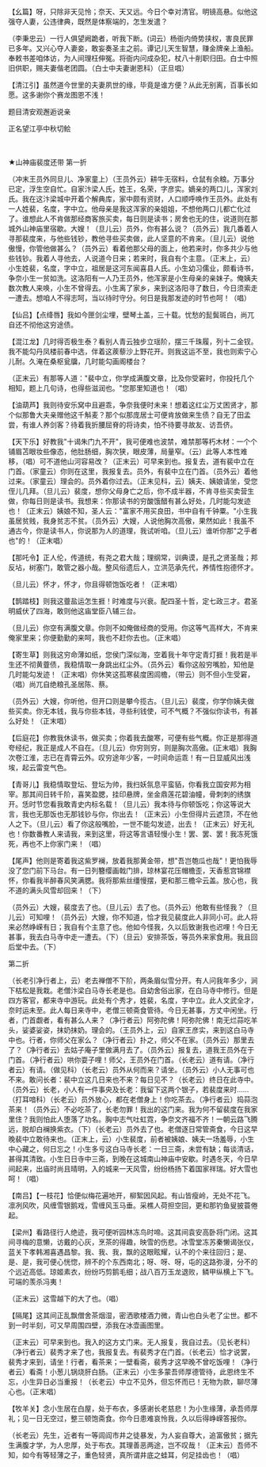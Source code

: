 <!-- { "loadSidebar": true } -->
【幺篇】呀，只除非天见怜；奈天、天又远。今日个幸对清官。明镜高悬。似他这强夺人妻，公违律典，既然是体察端的，怎生发遣？

（李秉忠云）一行人俱望阙跪者，听我下断。(词云）杨衙内倚势挟权，害良民罪已多年。又兴心夺人妻妾，敢妄奏圣主之前。谭记儿天生智慧，赚金牌亲上渔船。奉敕书差咱体访，为人间理枉伸冤。将衙内问成杂犯，杖八十削职归田。白士中照旧供职，赐夫妻偕老团圆。（白士中夫妻谢恩科）（正旦唱）

【清江引】虽然道今世里的夫妻夙世的缘，毕竟是谁方便？从此无别离，百事长如愿。这多谢你个赛龙图恩不浅！

题目清安观邂逅说亲

正名望江亭中秋切鲙

　
　

★山神庙裴度还带
第一折

（冲末王员外同旦儿、净家童上）（王员外云）耕牛无宿料，仓鼠有余粮。万事分已定，浮生空自忙。自家汴梁人氏，姓王，名荣，字彦实。嫡亲的两口儿，浑家刘氏。我在这汴梁城中开着个解典库，家中颇有资财，人口顺呼唤作王员外。此处有一人姓裴，名度，字中立。他母亲是我这浑家的亲姐姐，不想他两口儿都亡化过了。谁想此人不肯做那经商客旅买卖，每日则是读书；房舍也无的住，说道则在那城外山神庙里宿歇。大嫂！（旦儿云）员外，你有甚么说？（员外云）我几番着人寻那裴度来，与他些钱钞，教他寻些买卖做，此人坚意的不肯来。（旦儿云）说他傲慢，你管他做甚么？（员外云）看着他那父母的面上，他若来时，你多共少与他些钱钞。我着人寻他去，人说道今日来；若来时，我自有个主意。（正末上，云）小生姓裴，名度，字中立，祖居是这河东闻喜县人氏。小生幼习儒业，颇看诗书，争奈小生一贫如洗。这洛阳有一人乃王员外，他浑家是小生母亲的亲妹子。俺姨夫数次教人来唤，小生不曾得去。小生离了家乡，来到这洛阳寻了数日，今日须索走一遭去。想咱人不得志呵，当以待时守分。何日是我那发迹的时节也呵！（唱）

【仙吕】【点绛唇】我如今匣剑尘埋，壁琴土盖，三十载。忧愁的髭鬓斑白，尚兀自还不彻他这穷途债。

【混江龙】几时得否极生泰？看别人青云独步立瑶阶，摆三千珠履，列十二金钗。我不能勾丹凤楼前春中选，伴着这蒺藜沙上野花开。则我这运不至，我也则索宁心儿耐。久淹在桑枢瓮牖，几时能勾画阁楼台？

（正末云）有那等人道："裴中立，你学成满腹文章，比及你受窘时，你投托几个相知，题上几句诗，也得些滋润也。"您那里知道也！（唱）

【油葫芦】我则待安乐窝中且避乖，争奈我便时未来！想着这红尘万丈困贤才，那个似那鲁大夫亲赠他这千斛麦？那个似那庞居士可便肯放做来生债？自无了田孟尝，有谁人养剑客？待着我折腰屈脊的将诗卖，怕不待要寻故友、访吾侪。

【天下乐】好教我"十谒朱门九不开"，我可便难也波禁，难禁那等朽木材：一个个铺眉苫眼妆些像态，他肚肠细，胸次狭，眼皮薄，局量窄。（云）此等人本性难移，（唱）可不道他山河容易改？（正末云）可早来到也。报复去，道有裴中立在门首。（家童云）你则在这里，我报复去。员外，有裴中立在门首。（员外云）着他过来。（家童云）理会的。员外着你过去。（正末见科，云）姨夫、姨娘请坐，受您侄儿几拜。（旦儿云）裴度，想你父母身亡之后，你不成半器，不肯寻些买卖营生做，你每日则是读书。我想来：你那读书的穷酸饿醋有甚么好处，几时能勾发迹也！（正末云）姨娘不知，圣人云："富家不用买良田，书中自有千钟粟。"小生我虽居贫贱，我身贫志不贫。（员外云）大嫂，人说他胸次高傲，果然如此！我虽不通古今，你是读书人，你说那为人的道理，我试听咱。（旦儿云）谁听你那"之乎者也"的！（正末唱）

【那吒令】正人伦，传道统，有尧之君大哉；理纲常，训典谟，是孔之贤圣哉；邦反坫，树塞门，敢管之器小哉。整风俗遗后人，立洪范承先代，养情性抱德怀才。

（旦儿云）怀才，怀才，你且得顿饱饭吃者！（正末唱）

【鹊踏枝】则我这虀盐运怎生捱！时难度与兴衰。配四圣十哲，定七政三才。君圣明威伏了四海，敢则他这庙堂臣八辅三台。

（旦儿云）你空有满腹文章。你则不如俺做经商的受用。你这等气高样大，不肯来俺家里来；你便勤勤的来呵，我也不赶你去也。（正末唱）

【寄生草】则我这穷命薄如纸，您侯门深似海，空着我十年守定青灯捱！我若是半生还不彻黄虀债，我稳情取一身跳出红尘外。（员外云）看你这般穷嘴脸，知他是几时能勾发迹！（正末唱）你休笑这孤寒裴度困闾檐，（带云）则不但小生受窘，（唱）尚兀自绝粮孔圣居陈、蔡。

（员外云）大嫂，你听他，但开口则是攀今揽古。（旦儿云）裴度，你学你姨夫做些买卖。你无本钱，我与你些本钱，寻些利钱使，可不气概？不强似你读书，有甚么好处！（正末唱）

【后庭花】你教我休读书，做买卖；你着我去酸寒，可便有些气概。你正是那得道夸经纪，我正是成人不自在。（旦儿云）你穷则穷，则是胸次高傲。(正末唱）我胸次卷江淮，志已在青霄云外。叹穷途年少客，一时间命运乖！有一日显威风出浅埃，起云雷变气色。

【青哥儿】我稳情取登坛、登坛为帅，我扫妖氛息平蛮貊，你看我立国安邦为相宰。那其间日转千阶，喜笑盈腮，挂印悬牌，坐金鼎莲花碧油幢，骨刺刺的绣旗开。恁时节您看我敢青史内标名载！（旦儿云）我本待与你顿饭吃；你这等说大言，我也无那饭也无那钱钞与你，你出去！（正末云）小生但得片云遮顶，不在他人之下。（旦儿云）看了你这般嘴脸，一世不能勾发迹，出去！（正末云）好无礼也！你数番教人来请我，来到这里，将这等言语轻慢小生！罢、罢、罢！我冻死饿死，再也不上你家门来！（唱）

【尾声】他则是寄着我这紫罗襕，放着我那黄金带，想"吾岂匏瓜也哉"！更怕我辱没了您门前下马台。有一日列簪缨画戟门排，琼林宴花压帽檐歪，天香惹宫锦襟怀，你看我半醉春风笑满腮。我将那紫丝缰慢摆，更和那三檐伞云盖。放心也，我不道的满头风雪却回来！（下）

（员外云）大嫂，裴度去了也。（旦儿云）去了也。（员外云）他敢有些怪我？（旦儿云）可知哩！（员外云）大嫂，你不知道，恰才我见裴度此人非同小可。此人将来必然峥嵘有日；我自有个主意了也。他如今怪我，久以后致谢我也迟哩！今日无甚事，我去白马寺中走一遭去。（下）（旦云）安排茶饭，等员外来家食用。我且回后堂中去。（下）

第二折

（长老引净行者上，云）老去禅僧不下阶，两条眉似雪分开。有人问我年多少，涧下枯松是我栽。老僧汴梁白马寺长老是也。自幼舍俗出家，在白马寺中修行。但是四方客官，都来寺中游玩。此处有个秀才，姓裴，名度，字中立。此人文武全才，奈时运未至。此人每日来寺中，老僧三顿斋食管待。今日无甚事，方丈中闲坐。行者，门首觑者，看有甚么人来？（净行者云）阿弥陀佛！阿弥陀佛！南无烂蒜吃羊头，娑婆娑姿，抹奶抹奶。理会的。（王员外上，云）自家王彦实，来到这白马寺中也。行者，你师父在家么？（净行者云）扑之，师父不在家。（员外云）那里去了？（净行者云）去姑子庵子里做满月去了。（员外云）报复去，道我王员外在于门首。（净行者云）哄你耍子哩！师父，王员外在门首。（长老云）道有请。（净行者云）有请。（做见科）（长老云）员外从何而来？请坐。（员外云）小人无事可也不来。敢问长者：裴中立这几日来也不来？每日见不？（长老云）终日在此寺中。（员外云）长老，小人有一件事央及长老：我留下这两个银子，若裴度来时……（打耳喑科）（长老云）员外放心，都在老僧身上！你吃茶去。（净行者云）捣蒜泡茶来！（员外云）不必吃茶了，长老勿罪！我出的这门来。我为何不留裴度在我家里住？我则怕此人堕落了功名。胸中志气吐虹霓，争奈文齐福不齐！一朝云路飞腾远，脱却白襕换紫衣。（下）（长老云）员外去了也。老僧逐日常管斋食，今日这早晚裴中立敢待来也。（正末上，云）小生裴度，前者被姨娘、姨夫一场羞辱，小生中心藏之，何日忘之！小生多亏这白马寺长老：一日三斋，未尝有缺；每谈清话，甚得其清致。小生日日寺中三斋，到晚在这城南山神庙中安歇。时遇冬天，今日早间起来，出庙时尚且晴明，入的城来一天风雪，纷纷杨扬下着国家祥瑞。好大雪也呵！（唱）

【南吕】【一枝花】恰便似梅花遍地开，柳絮因风起。有山皆瘦岭，无处不花飞。凛冽风吹，风缠雪银鹅戏，雪缠风玉马垂。采樵人荷担空回，更和那钓鱼叟披蓑倦起。

【梁州】看路径行人绝迹，我可便听园林冻鸟时啼。这其间袁安高卧将门闭。这其间寻梅的意懒，访戴的心灰，烹茶的得趣，映雪的伤悲。冰雪堂冻苏秦懒谒张仪，蓝关下孝韩湘喜遇昌黎。我、我、我，飘的这眼眩耀，认不的个来往回归；是、是、是，我可便心恍惚，辨不的个东西南北；呀、呀、呀，屯的这路弥漫，分不的个远近高低。琼姬素衣，纷纷巧剪鹅毛细；战八百万玉龙退败，鳞甲纵横上下飞。可端的羡杀冯夷！

（正末云）这雪越下的大了也。（唱）

【隔尾】这其间正乱飘僧舍茶烟湿，密洒歌楼酒力微，青山也白头老了尘世。都不到一时半刻，可又早周围四壁，添我在冰壶画图里。

（正末云）可早来到也。我入的这方丈门来。无人报复，我自过去。（见长老科）（净行者云）裴秀才来了也，我报复去。有裴秀才在门首。（长老云）恰才说罢，裴秀才来到，请坐！行者，看茶来；一壁看斋，裴秀才这早晚不曾吃饭哩！（净行者云）看斋！小葱儿锅烧肝白肠。（正末云）小生多蒙吾师厚德管待，此恩终生不忘，小生异日必当重报！（长老云）中立不见外，但忘怀而已！无物为款，聊尽薄心也。（正末唱）

【牧羊关】念小生居在白屋，处于布衣，多感谢长老慈悲！为小生缘薄，承吾师厚礼；见一日无空过，整三顿饱斋食。你今日患难哀怜我，久以后得峥嵘答报你。

（长老云）先生，近者有一等闾阎市井之徒暴发，为人妄自尊大，追富傲贫；据先生满腹才学，为人忠厚，处于布衣。其理善恶两途，岂不叹哉！（正末云）吾师不知，如今有等轻薄之子，重色轻贤，真所谓井底之蛙耳，何足挂齿也！（唱）


